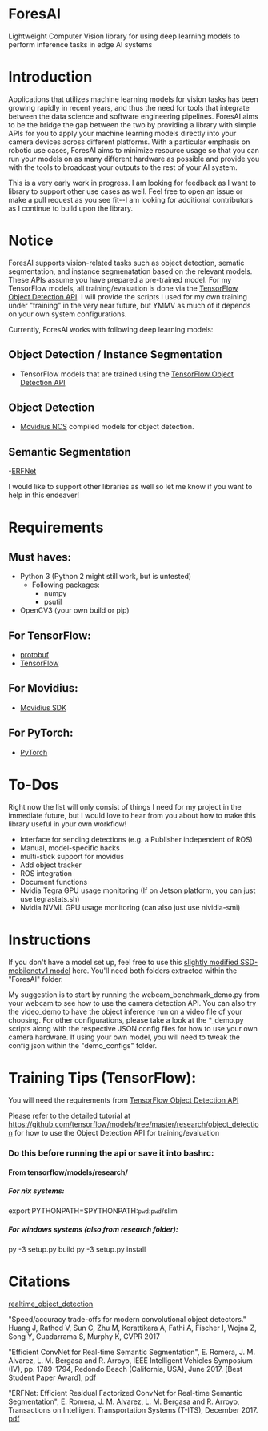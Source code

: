 # ForesAI
Lightweight Computer Vision library for using deep learning models to perform inference tasks in edge AI systems

# Introduction
Applications that utilizes machine learning models for vision tasks has been growing rapidly in recent years, and thus the need for tools that integrate between the data science and software engineering pipelines. ForesAI aims to be the bridge the gap between the two by providing a library with simple APIs for you to apply your machine learning models directly into your camera devices across different platforms. With a particular emphasis on robotic use cases, ForesAI aims to minimize resource usage so that you can run your models on as many different hardware as possible and provide you with the tools to broadcast your outputs to the rest of your AI system.

This is a very early work in progress. I am looking for feedback as I want to library to support other use cases as well. Feel free to open an issue or make a pull request as you see fit--I am looking for additional contributors as I continue to build upon the library. 

# Notice
ForesAI supports vision-related tasks such as object detection, sematic segmentation, and instance segmenatation based on the relevant models. These APIs assume you have prepared a pre-trained model. For my TensorFlow models, all training/evaluation is done via the [TensorFlow Object Detection API](https://github.com/tensorflow/models/tree/master/research/object_detection). I will provide the scripts I used for my own training under "training" in the very near future, but YMMV as much of it depends on your own system configurations.

Currently, ForesAI works with following deep learning models:

## Object Detection / Instance Segmentation
- TensorFlow models that are trained using the [TensorFlow Object Detection API](https://github.com/tensorflow/models/tree/master/research/object_detection) 

## Object Detection
- [Movidius NCS](https://github.com/movidius/ncsdk/) compiled models for object detection. 

## Semantic Segmentation
-[ERFNet](https://github.com/Eromera/erfnet_pytorch) 

I would like to support other libraries as well so let me know if you want to help in this endeaver!

# Requirements
## Must haves:
- Python 3 (Python 2 might still work, but is untested)
    - Following packages:
        - numpy
        - psutil
- OpenCV3 (your own build or pip)

## For TensorFlow:
- [protobuf](https://github.com/google/protobuf)
- [TensorFlow](https://www.tensorflow.org/)

## For Movidius:
- [Movidius SDK](https://movidius.github.io/ncsdk/)

## For PyTorch:
- [PyTorch](http://pytorch.org/)

# To-Dos
Right now the list will only consist of things I need for my project in the immediate future, but I would love to hear from you about how to make this library useful in your own workflow!

- Interface for sending detections (e.g. a Publisher independent of ROS)
- Manual, model-specific hacks
- multi-stick support for movidus
- Add object tracker
- ROS integration
- Document functions
- Nvidia Tegra GPU usage monitoring (If on Jetson platform, you can just use tegrastats.sh)
- Nvidia NVML GPU usage monitoring (can also just use nividia-smi)

# Instructions
If you don't have a model set up, feel free to use this [slightly modified SSD-mobilenetv1 model](https://drive.google.com/drive/folders/1Cwy89QCs3R2dFRxZ85TZJZFBFMtTsl0D?usp=sharing) here. You'll need both folders extracted within the "ForesAI" folder.

 My suggestion is to start by running the webcam_benchmark_demo.py from your webcam to see how to use the camera detection API. You can also try the video_demo to have the object inference run on a video file of your choosing. For other configurations, please take a look at the *_demo.py scripts along with the respective JSON config files for how to use your own camera hardware. If using your own model, you will need to tweak the config json within the "demo_configs" folder.

# Training Tips (TensorFlow):
You will need the requirements from [TensorFlow Object Detection API](https://github.com/tensorflow/models/blob/master/research/object_detection/g3doc/installation.md)

Please refer to the detailed tutorial at https://github.com/tensorflow/models/tree/master/research/object_detection for how to use the Object Detection API for training/evaluation

### Do this before running the api or save it into bashrc:
#### From tensorflow/models/research/
##### For nix systems:
export PYTHONPATH=$PYTHONPATH:`pwd`:`pwd`/slim

##### For windows systems (also from research folder):
py -3 setup.py build
py -3 setup.py install

# Citations

[realtime_object_detection](https://github.com/GustavZ/realtime_object_detection)

"Speed/accuracy trade-offs for modern convolutional object detectors."
Huang J, Rathod V, Sun C, Zhu M, Korattikara A, Fathi A, Fischer I, Wojna Z,
Song Y, Guadarrama S, Murphy K, CVPR 2017

"Efficient ConvNet for Real-time Semantic Segmentation", E. Romera, J. M. Alvarez, L. M. Bergasa and R. Arroyo, IEEE Intelligent Vehicles Symposium (IV), pp. 1789-1794, Redondo Beach (California, USA), June 2017. [Best Student Paper Award], [pdf](http://www.robesafe.uah.es/personal/eduardo.romera/pdfs/Romera17iv.pdf)

"ERFNet: Efficient Residual Factorized ConvNet for Real-time Semantic Segmentation", E. Romera, J. M. Alvarez, L. M. Bergasa and R. Arroyo, Transactions on Intelligent Transportation Systems (T-ITS), December 2017. [pdf](http://www.robesafe.uah.es/personal/eduardo.romera/pdfs/Romera17tits.pdf)





